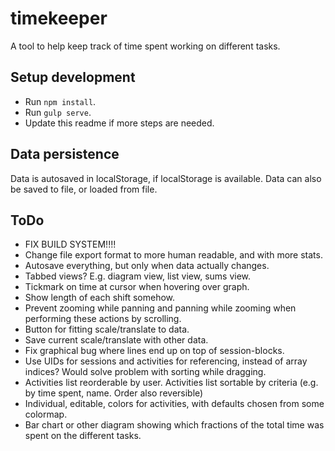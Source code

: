 # timekeeper
A tool to help keep track of time spent working on different tasks.

## Setup development

- Run `npm install`.
- Run `gulp serve`.
- Update this readme if more steps are needed.

## Data persistence
Data is autosaved in localStorage, if localStorage is available. Data can also be saved to file, or loaded from file.

## ToDo
- FIX BUILD SYSTEM!!!!
- Change file export format to more human readable, and with more stats.
- Autosave everything, but only when data actually changes.
- Tabbed views? E.g. diagram view, list view, sums view.
- Tickmark on time at cursor when hovering over graph.
- Show length of each shift somehow.
- Prevent zooming while panning and panning while zooming when performing these actions by scrolling.
- Button for fitting scale/translate to data.
- Save current scale/translate with other data.
- Fix graphical bug where lines end up on top of session-blocks.
- Use UIDs for sessions and activities for referencing, instead of array indices? Would solve problem with sorting while dragging.
- Activities list reorderable by user. Activities list sortable by criteria (e.g. by time spent, name. Order also reversible)
- Individual, editable, colors for activities, with defaults chosen from some colormap.
- Bar chart or other diagram showing which fractions of the total time was spent on the different tasks.
